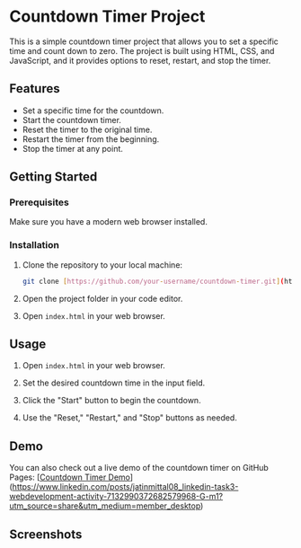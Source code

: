 # Countdown Timer Project

This is a simple countdown timer project that allows you to set a specific time and count down to zero. The project is built using HTML, CSS, and JavaScript, and it provides options to reset, restart, and stop the timer.

## Features

- Set a specific time for the countdown.
- Start the countdown timer.
- Reset the timer to the original time.
- Restart the timer from the beginning.
- Stop the timer at any point.

## Getting Started

### Prerequisites

Make sure you have a modern web browser installed.

### Installation

1. Clone the repository to your local machine:

   ```bash
   git clone [https://github.com/your-username/countdown-timer.git](https://lnkd.in/dCD3-2cM)
   ```

2. Open the project folder in your code editor.

3. Open `index.html` in your web browser.

## Usage

1. Open `index.html` in your web browser.

2. Set the desired countdown time in the input field.

3. Click the "Start" button to begin the countdown.

4. Use the "Reset," "Restart," and "Stop" buttons as needed.

## Demo

You can also check out a live demo of the countdown timer on GitHub Pages: [[Countdown Timer Demo](https://your-username.github.io/countdown-timer/)](https://www.linkedin.com/posts/jatinmittal08_linkedin-task3-webdevelopment-activity-7132990372682579968-G-m1?utm_source=share&utm_medium=member_desktop)

## Screenshots



